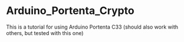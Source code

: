 # Arduino_Portenta_Crypto
This is a tutorial for using Arduino Portenta C33 (should also work with others, but tested with this one)
